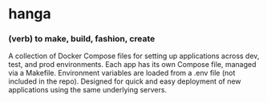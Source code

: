 # hanga
### (verb) to make, build, fashion, create <br>
A collection of Docker Compose files for setting up applications across dev, test, and prod environments. Each app has its own Compose file, managed via a Makefile. Environment variables are loaded from a .env file (not included in the repo). Designed for quick and easy deployment of new applications using the same underlying servers.
